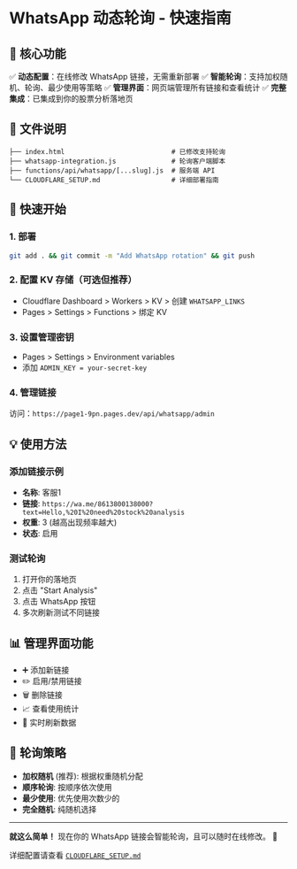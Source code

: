 # WhatsApp 动态轮询 - 快速指南

## 🎯 核心功能
✅ **动态配置**：在线修改 WhatsApp 链接，无需重新部署
✅ **智能轮询**：支持加权随机、轮询、最少使用等策略
✅ **管理界面**：网页端管理所有链接和查看统计
✅ **完整集成**：已集成到你的股票分析落地页

## 📂 文件说明
```
├── index.html                           # 已修改支持轮询
├── whatsapp-integration.js              # 轮询客户端脚本
├── functions/api/whatsapp/[...slug].js  # 服务端 API
└── CLOUDFLARE_SETUP.md                  # 详细部署指南
```

## 🚀 快速开始

### 1. 部署
```bash
git add . && git commit -m "Add WhatsApp rotation" && git push
```

### 2. 配置 KV 存储（可选但推荐）
- Cloudflare Dashboard > Workers > KV > 创建 `WHATSAPP_LINKS`
- Pages > Settings > Functions > 绑定 KV

### 3. 设置管理密钥
- Pages > Settings > Environment variables
- 添加 `ADMIN_KEY = your-secret-key`

### 4. 管理链接
访问：`https://page1-9pn.pages.dev/api/whatsapp/admin`

## 💡 使用方法

### 添加链接示例
- **名称**: 客服1
- **链接**: `https://wa.me/8613800138000?text=Hello,%20I%20need%20stock%20analysis`
- **权重**: 3 (越高出现频率越大)
- **状态**: 启用

### 测试轮询
1. 打开你的落地页
2. 点击 "Start Analysis"
3. 点击 WhatsApp 按钮
4. 多次刷新测试不同链接

## 📊 管理界面功能
- ➕ 添加新链接
- ✏️ 启用/禁用链接
- 🗑️ 删除链接
- 📈 查看使用统计
- 🔄 实时刷新数据

## 🔄 轮询策略
- **加权随机** (推荐): 根据权重随机分配
- **顺序轮询**: 按顺序依次使用
- **最少使用**: 优先使用次数少的
- **完全随机**: 纯随机选择

---

**就这么简单！** 现在你的 WhatsApp 链接会智能轮询，且可以随时在线修改。 🎉

详细配置请查看 [`CLOUDFLARE_SETUP.md`](CLOUDFLARE_SETUP.md)